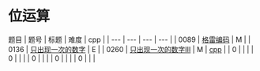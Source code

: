 <!--
 * @Author: QDX
 * @Date: 2022-12-23 11:38:05
 * @Description: 
-->
# 位运算


题目
| 题号 | 标题 | 难度 | cpp | 
| --- | --- | --- | --- |
| 0089 | [格雷编码](../solutions/0089_%E6%A0%BC%E9%9B%B7%E7%BC%96%E7%A0%81.ipynb) | M |
| 0136 | [只出现一次的数字](../solutions/0136_%E5%8F%AA%E5%87%BA%E7%8E%B0%E4%B8%80%E6%AC%A1%E7%9A%84%E6%95%B0%E5%AD%97.ipynb) | E |
| 0260 | [只出现一次的数字III](../solutions/0260_%E5%8F%AA%E5%87%BA%E7%8E%B0%E4%B8%80%E6%AC%A1%E7%9A%84%E6%95%B0%E5%AD%97III.ipynb) | M | [cpp](../cpp_solutions/0260.cpp) |
| 0 | []() |  |
| 0 | []() |  |
| 0 | []() |  |
| 0 | []() |  |
| 0 | []() |  |